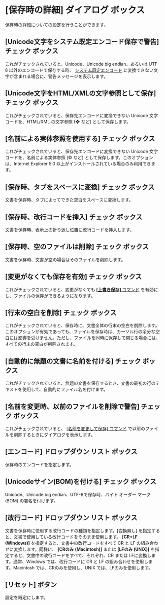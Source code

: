 # \[保存時の詳細\] ダイアログ ボックス

保存時の詳細についての設定を行うことができます。

## \[Unicode文字をシステム既定エンコード保存で警告\] チェック ボックス

これがチェックされていると、Unicode、Unicode big endian、あるいは UTF-8 以外のエンコードで保存する時、 [システム既定エンコード](../../../../glossary/systemdefaultencoding) に変換できない文字が含まれる場合に、警告メッセージを表示します。

## \[Unicode文字をHTML/XMLの文字参照として保存\] チェック ボックス

これがチェックされていると、保存先エンコードに変換できない Unicode 文字コードを、HTML/XML の文字参照 (&#10070; など)
として保存します。

## \[名前による実体参照を使用する\] チェック ボックス

これがチェックされていると、保存先エンコードに変換できない Unicode 文字コードを、名前による実体参照 (&copy; など)
として保存します。このオプションは、Internet Explorer 5.0 以上がインストールされている場合のみ利用できます。

## \[保存時、タブをスペースに変換\] チェック ボックス

文書を保存時、タブによってできた空白をスペースに変換します。

## \[保存時、改行コードを挿入\] チェック ボックス

文書を保存時、表示上の折り返し位置に改行コードを挿入します。

## \[保存時、空のファイルは削除\] チェック ボックス

文書を保存時、文書が空の場合はそのファイルを削除します。

## \[変更がなくても保存を有効\] チェック ボックス

これがチェックされていると、変更がなくても [**\[上書き保存\]** コマンド](../../../../cmd/file/file_save) を有効にし、ファイルの保存ができるようになります。

## \[行末の空白を削除\] チェック ボックス

これがチェックされていると、保存時に、文書全体の行末の空白を削除します。このオプションが有効であっても、ファイルを保存時は、カーソル行の余分な空白には影響を受けません。ただし、ファイルを同時に保存して閉じる場合には、すべての行末の空白が削除されます。

## \[自動的に無題の文書に名前を付ける\] チェック ボックス

これがチェックされていると、無題の文書を保存するとき、文書の最初の行のテキストを使用して、自動的にファイル名を付けます。

## \[名前を変更時、以前のファイルを削除で警告\] チェック ボックス

これがチェックされていると、 [\[名前を変更して保存\] コマンド](../../../../cmd/file/file_save_rename) で以前のファイルを削除するときにダイアログを表示します。

## \[エンコード\] ドロップダウン リスト ボックス

保存時のエンコードを指定します。

## \[Unicodeサイン(BOM)を付ける\] チェック ボックス

Unicode、Unicode big endian、UTF-8で保存時、バイト オーダー マーク (BOM) の署名を付けます。

## \[改行コード\] ドロップダウン リスト ボックス

文書を保存時に使用する改行コードの種類を指定します。\[変換無し\] を指定すると、文書で使用している改行コードをそのまま使用します。 **\[CR+LF**
**(Windows)\]** を指定すると、文書中の改行コードをすべて CR と LF の組み合わせに変換します。同様に、 **\[CRのみ**
**(Macintosh)\]** または **\[LFのみ (UNIX)\]**
を指定すると、文書中の改行コードをすべて、それぞれ、CR または LFに変換します。通常、Windows では、改行コードに CR と LF
の組み合わせを使用します。Macintosh では、CRのみを使用し、UNIX では、LFのみを使用します。

## \[リセット\] ボタン

設定を既定にします。

